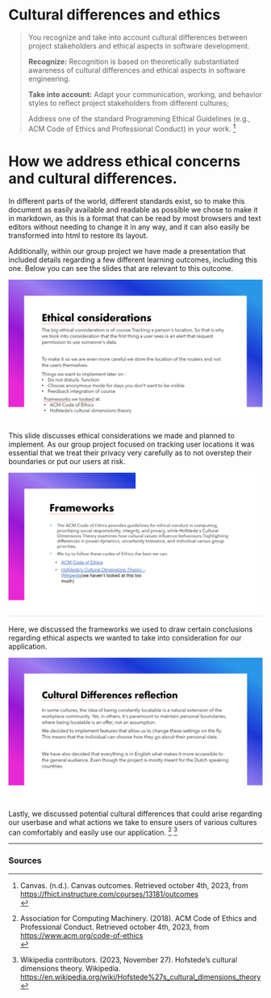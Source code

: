 # Cultural differences and ethics
>You recognize and take into account cultural differences between project stakeholders and ethical aspects in software development.
>
>**Recognize:** Recognition is based on theoretically substantiated awareness of cultural differences and ethical aspects in software engineering. 
>
>**Take into account:** Adapt your communication, working, and behavior styles to reflect project stakeholders from different cultures;
>
>Address one of the standard Programming Ethical Guidelines (e.g., ACM Code of Ethics and Professional Conduct) in your work.
>[^1]

# **How we address ethical concerns and cultural differences.**
In different parts of the world, different standards exist, so to make this document as easily available and readable as possible we chose to make it in markdown, as this is a format that can be read by most browsers and text editors without needing to change it in any way, and it can also easily be transformed into html to restore its layout.

Additionally, within our group project we have made a presentation that included details regarding a few different learning outcomes, including this one. Below you can see the slides that are relevant to this outcome.

![Ethics](../Images/Ethics.PNG)

This slide discusses ethical considerations we made and planned to implement. As our group project focused on tracking user locations it was essential that we treat their privacy very carefully as to not overstep their boundaries or put our users at risk.

![Framework](../Images/Ethics_Frameworks.PNG)

Here, we discussed the frameworks we used to draw certain conclusions regarding ethical aspects we wanted to take into consideration for our application.

![Cultural Differences](../Images/Cultural.png)

Lastly, we discussed potential cultural differences that could arise regarding our userbase and what actions we take to ensure users of various cultures can comfortably and easily use our application.
[^2]
[^3]

---
### **Sources**
[^1]: Canvas. (n.d.). Canvas outcomes. Retrieved october 4th, 2023, from https://fhict.instructure.com/courses/13181/outcomes <br>
[^2]: Association for Computing Machinery. (2018). ACM Code of Ethics and Professional Conduct. Retrieved october 4th, 2023, from https://www.acm.org/code-of-ethics<br>
[^3]: Wikipedia contributors. (2023, November 27). Hofstede’s cultural dimensions theory. Wikipedia. https://en.wikipedia.org/wiki/Hofstede%27s_cultural_dimensions_theory<br>
